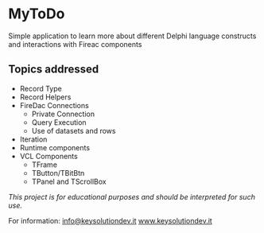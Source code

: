 
# MyToDo
Simple application to learn more about different Delphi language constructs and interactions with Fireac components

## Topics addressed

 - Record Type 
 - Record Helpers 
 - FireDac Connections 
	 - Private Connection
	 - Query Execution
	 - Use of datasets and rows
 - Iteration
 - Runtime components
 - VCL Components
	 - TFrame
	 - TButton/TBitBtn
	 - TPanel and TScrollBox

*This project is for educational purposes and should be interpreted for such use.*

For information:
info@keysolutiondev.it
www.keysolutiondev.it
